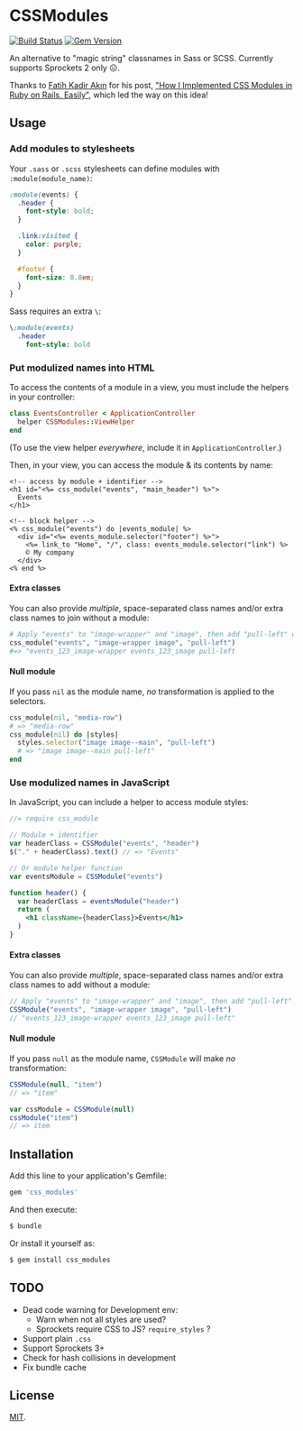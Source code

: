 # CSSModules

[![Build Status](https://travis-ci.org/rmosolgo/css_modules.svg?branch=master)](https://travis-ci.org/rmosolgo/css_modules)
[![Gem Version](https://badge.fury.io/rb/css_modules.svg)](https://badge.fury.io/rb/css_modules)

An alternative to "magic string" classnames in Sass or SCSS. Currently supports Sprockets 2 only 😖.

Thanks to [Fatih Kadir Akın](https://twitter.com/fkadev) for his post, ["How I Implemented CSS Modules in Ruby on Rails, Easily"](https://medium.com/@fkadev/how-i-implemented-css-modules-to-ruby-on-rails-easily-abb324ce22d), which led the way on this idea!

## Usage

### Add modules to stylesheets

Your `.sass` or `.scss` stylesheets can define modules with `:module(module_name)`:

```scss
:module(events) {
  .header {
    font-style: bold;
  }

  .link:visited {
    color: purple;
  }

  #footer {
    font-size: 0.8em;
  }
}
```

Sass requires an extra `\`:

```sass
\:module(events)
  .header
    font-style: bold
```

### Put modulized names into HTML

To access the contents of a module in a view, you must include the helpers in your controller:

```ruby
class EventsController < ApplicationController
  helper CSSModules::ViewHelper
end
```

(To use the view helper _everywhere_, include it in `ApplicationController`.)

Then, in your view, you can access the module & its contents by name:

```erb
<!-- access by module + identifier -->
<h1 id="<%= css_module("events", "main_header") %>">
  Events
</h1>

<!-- block helper -->
<% css_module("events") do |events_module| %>
  <div id="<%= events_module.selector("footer") %>">
    <%= link_to "Home", "/", class: events_module.selector("link") %>
    © My company
  </div>
<% end %>
```

#### Extra classes

You can also provide _multiple_, space-separated class names and/or extra class names to join without a module:

```ruby
# Apply "events" to "image-wrapper" and "image", then add "pull-left" without modification
css_module("events", "image-wrapper image", "pull-left")
#=> "events_123_image-wrapper events_123_image pull-left
```

#### Null module

If you pass `nil` as the module name, _no_ transformation is applied to the selectors.

```ruby
css_module(nil, "media-row")
# => "media-row"
css_module(nil) do |styles|
  styles.selector("image image--main", "pull-left")
  # => "image image--main pull-left"
end
```

### Use modulized names in JavaScript

In JavaScript, you can include a helper to access module styles:

```jsx
//= require css_module

// Module + identifier
var headerClass = CSSModule("events", "header")
$("." + headerClass).text() // => "Events"

// Or module helper function
var eventsModule = CSSModule("events")

function header() {
  var headerClass = eventsModule("header")
  return (
    <h1 className={headerClass}>Events</h1>
  )
}
```

#### Extra classes

You can also provide _multiple_, space-separated class names and/or extra class names to add without a module:

```js
// Apply "events" to "image-wrapper" and "image", then add "pull-left" without modification
CSSModule("events", "image-wrapper image", "pull-left")
// "events_123_image-wrapper events_123_image pull-left"
```

#### Null module

If you pass `null` as the module name, `CSSModule` will make _no_ transformation:

```js
CSSModule(null, "item")
// => "item"

var cssModule = CSSModule(null)
cssModule("item")
// => item
```

## Installation

Add this line to your application's Gemfile:

```ruby
gem 'css_modules'
```

And then execute:
```bash
$ bundle
```

Or install it yourself as:
```bash
$ gem install css_modules
```

## TODO

- Dead code warning for Development env:
  - Warn when not all styles are used?
  - Sprockets require CSS to JS? `require_styles` ?
- Support plain `.css`
- Support Sprockets 3+
- Check for hash collisions in development
- Fix bundle cache

## License

[MIT](http://opensource.org/licenses/MIT).
